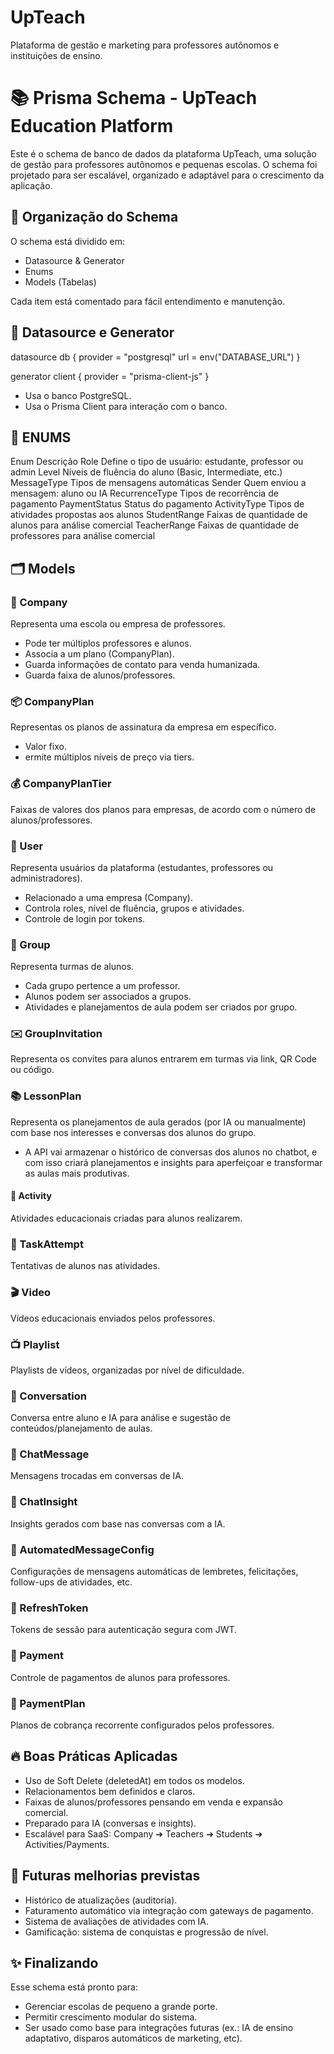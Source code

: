 # UpTeach
Plataforma de gestão e marketing para professores autônomos e instituições de ensino.

# 📚 Prisma Schema - UpTeach Education Platform
Este é o schema de banco de dados da plataforma UpTeach, uma solução de gestão para professores autônomos e pequenas escolas.
O schema foi projetado para ser escalável, organizado e adaptável para o crescimento da aplicação.

## 📑 Organização do Schema
O schema está dividido em:

- Datasource & Generator
- Enums
- Models (Tabelas)

Cada item está comentado para fácil entendimento e manutenção.

## 🔗 Datasource e Generator

datasource db {
  provider = "postgresql"
  url      = env("DATABASE_URL")
}

generator client {
  provider = "prisma-client-js"
}

* Usa o banco PostgreSQL.
* Usa o Prisma Client para interação com o banco.

## 🎯 ENUMS

Enum	        Descrição
Role	        Define o tipo de usuário: estudante, professor ou admin
Level	        Níveis de fluência do aluno (Basic, Intermediate, etc.)
MessageType	    Tipos de mensagens automáticas
Sender	        Quem enviou a mensagem: aluno ou IA
RecurrenceType	Tipos de recorrência de pagamento
PaymentStatus	Status do pagamento
ActivityType	Tipos de atividades propostas aos alunos
StudentRange	Faixas de quantidade de alunos para análise comercial
TeacherRange	Faixas de quantidade de professores para análise comercial

## 🗂️ Models

### 🏢 Company
Representa uma escola ou empresa de professores.

- Pode ter múltiplos professores e alunos.
- Associa a um plano (CompanyPlan).
- Guarda informações de contato para venda humanizada.
- Guarda faixa de alunos/professores.

### 📦 CompanyPlan
Representas os planos de assinatura da empresa em específico.

- Valor fixo.
- ermite múltiplos níveis de preço via tiers.

### 💰 CompanyPlanTier
Faixas de valores dos planos para empresas, de acordo com o número de alunos/professores.

### 👤 User
Representa usuários da plataforma (estudantes, professores ou administradores).

- Relacionado a uma empresa (Company).
- Controla roles, nível de fluência, grupos e atividades.
- Controle de login por tokens.

### 👥 Group
Representa turmas de alunos.

- Cada grupo pertence a um professor.
- Alunos podem ser associados a grupos.
- Atividades e planejamentos de aula podem ser criados por grupo.

### ✉️ GroupInvitation
Representa os convites para alunos entrarem em turmas via link, QR Code ou código.

### 📚 LessonPlan
Representa os planejamentos de aula gerados (por IA ou manualmente) com base nos interesses e conversas dos alunos do grupo.

- A API vai armazenar o histórico de conversas dos alunos no chatbot, e com isso criará planejamentos e insights para aperfeiçoar e transformar as aulas mais produtivas.

#### 📝 Activity
Atividades educacionais criadas para alunos realizarem.

### 🧠 TaskAttempt
Tentativas de alunos nas atividades.

### 🎬 Video
Vídeos educacionais enviados pelos professores.

### 📺 Playlist
Playlists de vídeos, organizadas por nível de dificuldade.

### 💬 Conversation
Conversa entre aluno e IA para análise e sugestão de conteúdos/planejamento de aulas.

### 💭 ChatMessage
Mensagens trocadas em conversas de IA.

### 🔎 ChatInsight
Insights gerados com base nas conversas com a IA.

### 🧠 AutomatedMessageConfig
Configurações de mensagens automáticas de lembretes, felicitações, follow-ups de atividades, etc.

### 🔐 RefreshToken
Tokens de sessão para autenticação segura com JWT.

### 🧾 Payment
Controle de pagamentos de alunos para professores.

### 📅 PaymentPlan
Planos de cobrança recorrente configurados pelos professores.

## 🔥 Boas Práticas Aplicadas

- Uso de Soft Delete (deletedAt) em todos os modelos.
- Relacionamentos bem definidos e claros.
- Faixas de alunos/professores pensando em venda e expansão comercial.
- Preparado para IA (conversas e insights).
- Escalável para SaaS: Company ➔ Teachers ➔ Students ➔ Activities/Payments.

## 🚀 Futuras melhorias previstas

- Histórico de atualizações (auditoria).
- Faturamento automático via integração com gateways de pagamento.
- Sistema de avaliações de atividades com IA.
- Gamificação: sistema de conquistas e progressão de nível.

## ✨ Finalizando

Esse schema está pronto para:

- Gerenciar escolas de pequeno a grande porte.
- Permitir crescimento modular do sistema.
- Ser usado como base para integrações futuras (ex.: IA de ensino adaptativo, disparos automáticos de marketing, etc).
